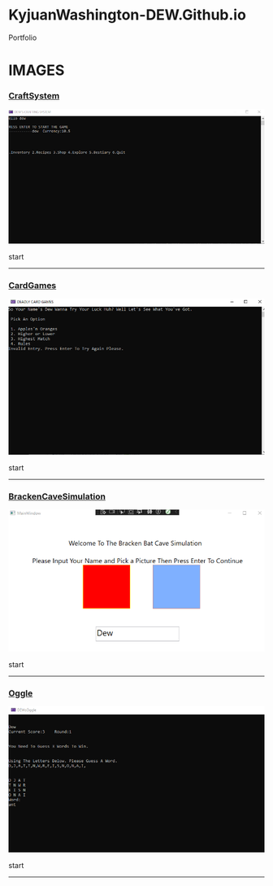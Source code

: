 # KyjuanWashington-DEW.Github.io
Portfolio

# IMAGES

### [CraftSystem](https://github.com/KyjuanWashington-DEW/2024Programming2-/tree/main/CraftSystemDew2024Fall)

![](https://raw.githubusercontent.com/KyjuanWashington-DEW/KyjuanWashington-DEW.Github.io/refs/heads/main/CraftingSystem.png)

start


-----------------------------------------------------------------------------------------


### [CardGames](https://github.com/KyjuanWashington-DEW/2024Programming2-/tree/main/CardGames)

![](https://raw.githubusercontent.com/KyjuanWashington-DEW/KyjuanWashington-DEW.Github.io/refs/heads/main/CardgamePic.png)

start


-----------------------------------------------------------------------------------------


### [BrackenCaveSimulation](https://github.com/KyjuanWashington-DEW/2024Programming2-/tree/main/DEWsBatsOfBrackenCaveSimulation)

![](https://raw.githubusercontent.com/KyjuanWashington-DEW/KyjuanWashington-DEW.Github.io/refs/heads/main/BrackenCave.png)

start


-----------------------------------------------------------------------------------------


### [Oggle](https://github.com/KyjuanWashington-DEW/2024Programming2-/tree/main/DEWsOggle)

![](https://raw.githubusercontent.com/KyjuanWashington-DEW/KyjuanWashington-DEW.Github.io/refs/heads/main/OggleConsole.png)

start


-----------------------------------------------------------------------------------------
